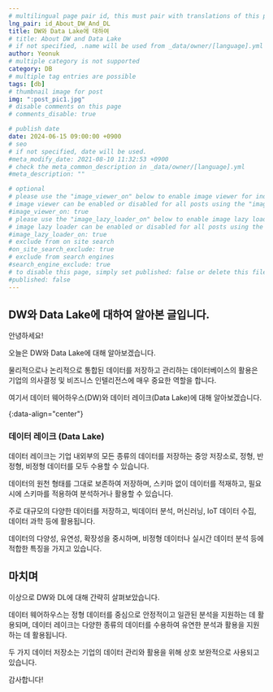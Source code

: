 ```yaml
---
# multilingual page pair id, this must pair with translations of this page. (This name must be unique)
lng_pair: id_About_DW_And_DL
title: DW와 Data Lake에 대하여
# title: About DW and Data Lake
# if not specified, .name will be used from _data/owner/[language].yml
author: Yeonuk
# multiple category is not supported
category: DB
# multiple tag entries are possible
tags: [db]
# thumbnail image for post
img: ":post_pic1.jpg"
# disable comments on this page
# comments_disable: true

# publish date
date: 2024-06-15 09:00:00 +0900
# seo
# if not specified, date will be used.
#meta_modify_date: 2021-08-10 11:32:53 +0900
# check the meta_common_description in _data/owner/[language].yml
#meta_description: ""

# optional
# please use the "image_viewer_on" below to enable image viewer for individual pages or posts (_posts/ or [language]/_posts folders).
# image viewer can be enabled or disabled for all posts using the "image_viewer_posts: true" setting in _data/conf/main.yml.
#image_viewer_on: true
# please use the "image_lazy_loader_on" below to enable image lazy loader for individual pages or posts (_posts/ or [language]/_posts folders).
# image lazy loader can be enabled or disabled for all posts using the "image_lazy_loader_posts: true" setting in _data/conf/main.yml.
#image_lazy_loader_on: true
# exclude from on site search
#on_site_search_exclude: true
# exclude from search engines
#search_engine_exclude: true
# to disable this page, simply set published: false or delete this file
#published: false
---
```


<!-- outline-start -->

## DW와 Data Lake에 대하여 알아본 글입니다.

안녕하세요!

오늘은 DW와 Data Lake에 대해 알아보겠습니다.

물리적으로나 논리적으로 통합된 데이터를 저장하고 관리하는 데이터베이스의 활용은 기업의 의사결정 및 비즈니스 인텔리전스에 매우 중요한 역할을 합니다.

여기서 데이터 웨어하우스(DW)와 데이터 레이크(Data Lake)에 대해 알아보겠습니다.

{:data-align="center"}

<!-- outline-end -->

### 데이터 레이크 (Data Lake)

데이터 레이크는 기업 내외부의 모든 종류의 데이터를 저장하는 중앙 저장소로, 정형, 반정형, 비정형 데이터를 모두 수용할 수 있습니다.

데이터의 원천 형태를 그대로 보존하여 저장하며, 스키마 없이 데이터를 적재하고, 필요 시에 스키마를 적용하여 분석하거나 활용할 수 있습니다.

주로 대규모의 다양한 데이터를 저장하고, 빅데이터 분석, 머신러닝, IoT 데이터 수집, 데이터 과학 등에 활용됩니다.

데이터의 다양성, 유연성, 확장성을 중시하며, 비정형 데이터나 실시간 데이터 분석 등에 적합한 특징을 가지고 있습니다.

## 마치며

이상으로 DW와 DL에 대해 간략히 살펴보았습니다.

데이터 웨어하우스는 정형 데이터를 중심으로 안정적이고 일관된 분석을 지원하는 데 활용되며, 데이터 레이크는 다양한 종류의 데이터를 수용하여 유연한 분석과 활용을 지원하는 데 활용됩니다.

두 가지 데이터 저장소는 기업의 데이터 관리와 활용을 위해 상호 보완적으로 사용되고 있습니다.

감사합니다!
